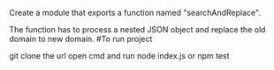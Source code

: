Create a module that exports a function named "searchAndReplace".

The function has to process a nested JSON object and replace the old domain to new domain.
#To run project

git clone the url
open cmd and run node index.js or npm test

